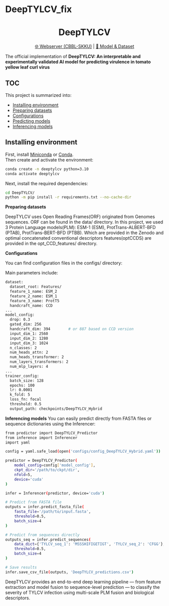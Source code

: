 # DeepTYLCV_fix
<h1 align="center">DeepTYLCV</h1>
<p align="center"><a href="https://balalab-skku.org/DeepTYLCV/">🌐 Webserver (CBBL-SKKU)</a> | <a href="https://1drv.ms/f/some_onedrive_link">🚩 Model & Dataset</a></p>

The official implementation of **DeepTYLCV: An interpretable and experimentally validated AI model for predicting virulence in tomato yellow leaf curl virus**

## TOC

This project is summarized into:
- [Installing environment](#installing-environment)
- [Preparing datasets](#preparing-datasets)
- [Configurations](#configurations)
- [Predicting models](#predicting-models)
- [Inferencing models](#inferencing-models)

## Installing environment
First, install [Miniconda](https://docs.anaconda.com/miniconda/) or [Conda](https://docs.conda.io/projects/conda/en/latest/user-guide/getting-started.html).  
Then create and activate the environment:

```bash
conda create -n deeptylcv python=3.10
conda activate deeptylcv
```
Next, install the required dependencies:
```bash
cd DeepTYLCV/
python -m pip install -r requirements.txt --no-cache-dir
```
**Preparing datasets**

DeepTYLCV uses Open Reading Frames(ORF) originated from Genomes sequences. ORF can be found in the data/ directory. In this project, we used 3 Protein Language models(PLM): ESM-1 (ESM), ProtTrans-ALBERT-BFD (PTAB), ProtTrans-BERT-BFD (PTBB). Which are provided in the Zenodo and optimal concatenated conventional descriptors features(optCCDS) are provided in the opt_CCD_features/ directory.

**Configurations**

You can find configuration files in the configs/ directory:


Main parameters include:
```bash
dataset:
  dataset_root: Features/
  feature_1_name: ESM_2
  feature_2_name: ESM_1
  feature_3_name: ProtT5
  handcraft_name: CCD
...
model_config:
  drop: 0.3
  gated_dim: 256
  handcraft_dim: 394        # or 887 based on CCD version
  input_dim_1: 2560
  input_dim_2: 1280
  input_dim_3: 1024
  n_classes: 2
  num_heads_attn: 2
  num_heads_transformer: 2
  num_layers_transformers: 2
  num_mlp_layers: 4
...
trainer_config:
  batch_size: 128
  epochs: 100
  lr: 0.0001
  k_fold: 5
  loss_fn: focal
  threshold: 0.5
  output_path: checkpoints/DeepTYLCV_Hybrid
```
**Inferencing models**
You can easily predict directly from FASTA files or sequence dictionaries using the Inferencer:
```bash
from predictor import DeepTYLCV_Predictor
from inference import Inferencer
import yaml

config = yaml.safe_load(open('configs/config_DeepTYLCV_Hybrid.yaml'))

predictor = DeepTYLCV_Predictor(
    model_config=config['model_config'],
    ckpt_dir='/path/to/ckpt/dir',
    nfold=5,
    device='cuda'
)

infer = Inferencer(predictor, device='cuda')

# Predict from FASTA file
outputs = infer.predict_fasta_file(
    fasta_file='/path/to/input.fasta',
    threshold=0.5,
    batch_size=4
)

# Predict from sequences directly
outputs_seq = infer.predict_sequences(
    data_dict={'TYLCV_seq_1': 'MSSSHIFIGETIGT', 'TYLCV_seq_2': 'CFGG'},
    threshold=0.5,
    batch_size=4
)

# Save results
infer.save_csv_file(outputs, 'DeepTYLCV_predictions.csv')
```
DeepTYLCV provides an end-to-end deep learning pipeline — from feature extraction and model fusion to sequence-level prediction — to classify the severity of TYLCV infection using multi-scale PLM fusion and biological descriptors.
